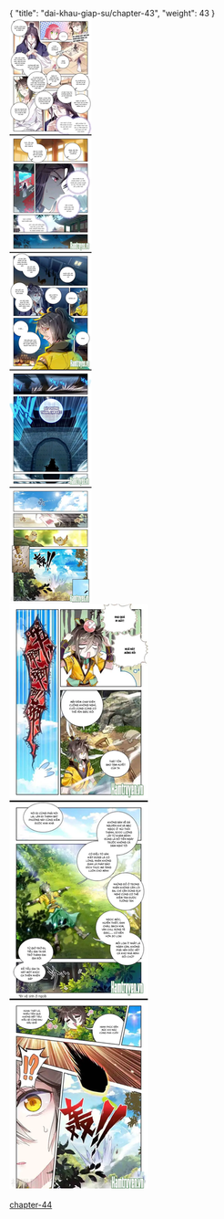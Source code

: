 { "title": "dai-khau-giap-su/chapter-43", "weight": 43 }
<img src="dai-khau-giap-su_0043_01-13065af98d5ae522360ff70561d9fb56.webp" alt="page-1" origin="http://1.bp.blogspot.com/-ArHQzjrfnG8/WhQyEWQa5II/AAAAAAAAjak/vjEBMi-kaK8Jelfs8gfFoPuadma7xKUGQCLcBGAs/s1600/1.jpg?imgmax=0"><br/>
<img src="dai-khau-giap-su_0043_02-b313382ff7ceebdc4ee22f396899b12d.webp" alt="page-2" origin="http://1.bp.blogspot.com/-4zFZaXBiKGo/WhQyEX2TdoI/AAAAAAAAjag/ORdroRQHL-oI13ISfiYp413-fHxl2_b6gCLcBGAs/s1600/2.jpg?imgmax=0"><br/>
<br/><a class="nextchap" href="/dai-khau-giap-su/chapter-44">chapter-44</a>
